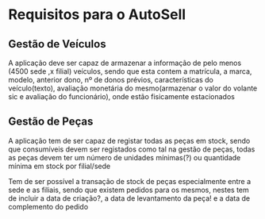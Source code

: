 # Requisitos para o AutoSell 

## Gestão de Veículos
A aplicação deve ser capaz de armazenar a informação de pelo menos (4500 sede ,x filial) veículos, sendo que esta contem a matrícula, a marca, modelo, anterior dono, nº de donos prévios, características do veículo(texto), avaliação monetária do mesmo(armazenar o valor do volante sic e avaliação do funcionário), onde estão fisicamente estacionados

## Gestão de Peças 
A aplicação tem de ser capaz de registar todas as peças em stock, sendo que consumíveis devem ser registados como tal na gestão de peças, todas  as  peças  devem  ter  um número de unidades mínimas(?) ou  quantidade  mínima em  stock por filial/sede

Tem de ser possível a transação de stock de peças especialmente entre a sede e as filiais, sendo que existem pedidos para os mesmos, nestes tem de incluir a data de criação?, a data de levantamento da peça! e a data de complemento do pedido 

 